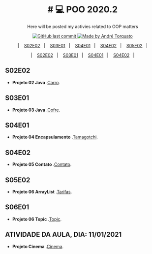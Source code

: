 <h1 align="center">
# 💻 POO 2020.2
</h1>

<p align="center">Here will be posted my activies related to OOP matters</p>
<p align="center">
  <a href="https://github.com/AndreTorquato/poo_2020_2/commits/main">
    <img alt="GitHub last commit" src="https://img.shields.io/github/last-commit/AndreTorquato/poo_2020_2">
  </a>
    <a href="https://www.linkedin.com/in/andretorquatoo/">
    <img alt="Made by André Torquato" src="https://img.shields.io/badge/made%20by-AndreTorquato-%2304D361">
  </a>

</p>
<p align="center">
  &nbsp;&nbsp;&nbsp;|&nbsp;&nbsp;&nbsp;
  <a href="#s02e02">S02E02</a>&nbsp;&nbsp;&nbsp;|&nbsp;&nbsp;&nbsp;
  <a href="#s03e01">S03E01</a>&nbsp;&nbsp;&nbsp;|&nbsp;&nbsp;&nbsp;
  <a href="#s04e01">S04E01</a>&nbsp;&nbsp;&nbsp;|&nbsp;&nbsp;&nbsp;
  <a href="#s04e02">S04E02</a>&nbsp;&nbsp;&nbsp;|&nbsp;&nbsp;&nbsp;
  <a href="#s05e02">S05E02</a>&nbsp;&nbsp;&nbsp;|&nbsp;&nbsp;&nbsp;
</p>
<p align="center">
  &nbsp;&nbsp;&nbsp;|&nbsp;&nbsp;&nbsp;
  <a href="#s02e02">S02E02</a>&nbsp;&nbsp;&nbsp;|&nbsp;&nbsp;&nbsp;
  <a href="#s03e01">S03E01</a>&nbsp;&nbsp;&nbsp;|&nbsp;&nbsp;&nbsp;
  <a href="#s04e01">S04E01</a>&nbsp;&nbsp;&nbsp;|&nbsp;&nbsp;&nbsp;
  <a href="#s04e02">S04E02</a>&nbsp;&nbsp;&nbsp;|&nbsp;&nbsp;&nbsp;
</p>

## S02E02

  - **Projeto 02 Java** .[Carro](https://github.com/AndreTorquato/poo_2020_2/tree/main/src/projeto02).

## S03E01
  
  - **Projeto 03 Java** .[Cofre](https://github.com/AndreTorquato/poo_2020_2/tree/main/src/projeto03).

## S04E01
  
  - **Projeto 04 Encapsulamento** .[Tamagotchi](https://github.com/AndreTorquato/poo_2020_2/tree/main/src/projeto04).

## S04E02

  - **Projeto 05 Contato** .[Contato](https://github.com/AndreTorquato/poo_2020_2/tree/main/src/projeto05).

## S05E02

  - **Projeto 06 ArrayList** .[Tarifas](https://github.com/AndreTorquato/poo_2020_2/tree/main/src/projeto06).

## S06E01

  - **Projeto 06 Topic** .[Topic](https://github.com/AndreTorquato/poo_2020_2/tree/main/src/projeto0602).

## ATIVIDADE DA AULA, DIA: 11/01/2021

  - **Projeto Cinema** .[Cinema](https://github.com/AndreTorquato/poo_2020_2/tree/main/src/projetoCinema).